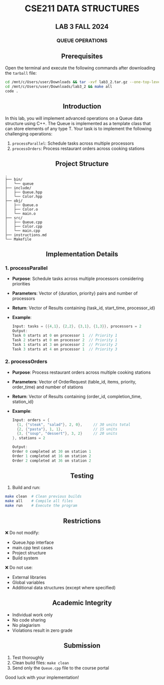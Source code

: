 <h1 align="center">CSE211 DATA STRUCTURES</h1>
<h2 align="center">LAB 3 FALL 2024</h2>
<h3 align="center">QUEUE OPERATIONS</h3>

<h2 align="center">Prerequisites</h2>

Open the terminal and execute the following commands after downloading the `tarball` file:

```sh
cd /mnt/c/Users/user/Downloads && tar -xvf lab3_2.tar.gz --one-top-level=lab3_2
cd /mnt/c/Users/user/Downloads/lab3_2 && make all
code .
```

<h2 align="center">Introduction</h2>

In this lab, you will implement advanced operations on a Queue data structure using C++. The Queue is implemented as a template class that can store elements of any type T. Your task is to implement the following challenging operations:

1. `processParallel`: Schedule tasks across multiple processors
2. `processOrders`: Process restaurant orders across cooking stations

<h2 align="center">Project Structure</h2>

```text
.
├── bin/
│   └── queue
├── include/
│   ├── Queue.hpp
│   └── Color.hpp
├── obj/
│   ├── Queue.o
│   ├── Color.o
│   └── main.o
├── src/
│   ├── Queue.cpp
│   ├── Color.cpp
│   └── main.cpp
├── instructions.md
└── Makefile
```

<h2 align="center">Implementation Details</h2>

### 1. processParallel

- **Purpose**: Schedule tasks across multiple processors considering priorities
- **Parameters**: Vector of {duration, priority} pairs and number of processors
- **Return**: Vector of Results containing {task_id, start_time, processor_id}
- **Example**:

  ```cpp
  Input: tasks = {{4,1}, {2,2}, {3,1}, {1,3}}, processors = 2
  Output:
  Task 0 starts at 0 on processor 1  // Priority 1
  Task 2 starts at 0 on processor 2  // Priority 1
  Task 1 starts at 3 on processor 2  // Priority 2
  Task 3 starts at 4 on processor 1  // Priority 3
  ```

### 2. processOrders

- **Purpose**: Process restaurant orders across multiple cooking stations
- **Parameters**: Vector of OrderRequest (table_id, items, priority, order_time) and number of stations
- **Return**: Vector of Results containing {order_id, completion_time, station_id}
- **Example**:

  ```cpp
  Input: orders = {
    {1, {"steak", "salad"}, 2, 0},     // 30 units total
    {2, {"pasta"}, 1, 1},              // 15 units
    {3, {"soup", "dessert"}, 3, 2}     // 20 units
  }, stations = 2

  Output:
  Order 0 completed at 30 on station 1
  Order 1 completed at 16 on station 2
  Order 2 completed at 36 on station 2
  ```

<h2 align="center">Testing</h2>

1. Build and run:

```sh
make clean  # Clean previous builds
make all    # Compile all files
make run    # Execute the program
```

<h2 align="center">Restrictions</h2>

❌ Do not modify:

- Queue.hpp interface
- main.cpp test cases
- Project structure
- Build system

❌ Do not use:

- External libraries
- Global variables
- Additional data structures (except where specified)

<h2 align="center">Academic Integrity</h2>

- Individual work only
- No code sharing
- No plagiarism
- Violations result in zero grade

<h2 align="center">Submission</h2>

1. Test thoroughly
2. Clean build files: `make clean`
3. Send only the `Queue.cpp` file to the course portal

Good luck with your implementation!
